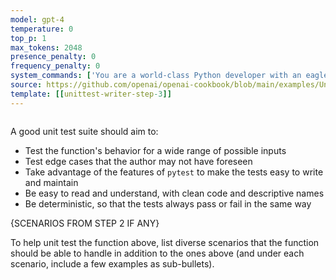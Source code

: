 ```yaml
---
model: gpt-4
temperature: 0
top_p: 1
max_tokens: 2048
presence_penalty: 0
frequency_penalty: 0
system_commands: ['You are a world-class Python developer with an eagle eye for unintended bugs and edge cases. You carefully explain code with great detail and accuracy. You organize explanations in markdown-formatted, bulleted lists.']
source: https://github.com/openai/openai-cookbook/blob/main/examples/Unit_test_writing_using_a_multi-step_prompt.ipynb
template: [[unittest-writer-step-3]]
---
```


```python
```

A good unit test suite should aim to:
- Test the function's behavior for a wide range of possible inputs
- Test edge cases that the author may not have foreseen
- Take advantage of the features of `pytest` to make the tests easy to write and maintain
- Be easy to read and understand, with clean code and descriptive names
- Be deterministic, so that the tests always pass or fail in the same way

{SCENARIOS FROM STEP 2 IF ANY}

To help unit test the function above, list diverse scenarios that the function should be able to handle in addition to the ones above (and under each scenario, include a few examples as sub-bullets).